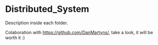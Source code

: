 # Distributed_System
Description inside each folder.

Colaboration with https://github.com/DanMartyns/, take a look, it will be worth it :)
